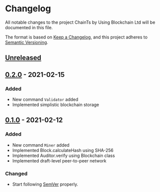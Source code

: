 # Changelog
All notable changes to the project ChainTs by Using Blockchain Ltd will be documented in this file.

The format is based on [Keep a Changelog](https://keepachangelog.com/en/1.0.0/),
and this project adheres to [Semantic Versioning](https://semver.org/spec/v2.0.0.html).

## [Unreleased]

## [0.2.0] - 2021-02-15
### Added
- New command `Validator` added
- Implemented simplistic blockchain storage

## [0.1.0] - 2021-02-12
### Added
- New command `Miner` added
- Implemented Block.calculateHash using SHA-256
- Implemented Auditor.verify using Blockchain class
- Implemented draft-level peer-to-peer network

### Changed
- Start following [SemVer](https://semver.org) properly.

[Unreleased]: https://github.com/usingblockchain/chaints/compare/v0.2.0...HEAD
[0.2.0]: https://github.com/usingblockchain/chaints/compare/v0.1.0...v0.2.0
[0.1.0]: https://github.com/usingblockchain/chaints/releases/tag/v0.1.0
